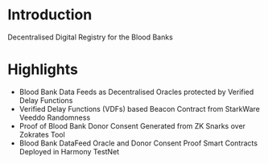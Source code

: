 # Introduction
Decentralised Digital Registry for the Blood Banks

# Highlights
* Blood Bank Data Feeds as Decentralised Oracles protected by Verified Delay Functions
* Verified Delay Functions (VDFs) based Beacon Contract from StarkWare Veeddo Randomness
* Proof of Blood Bank Donor Consent Generated from ZK Snarks over Zokrates Tool
* Blood Bank DataFeed Oracle and Donor Consent Proof Smart Contracts Deployed in Harmony TestNet

